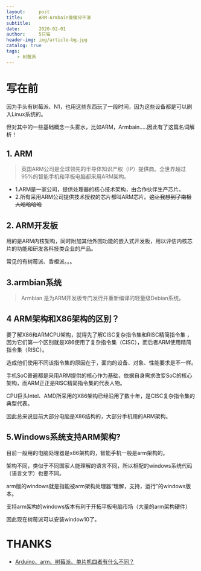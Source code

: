 ```yaml
---
layout:     post
title:      ARM-Armbain傻傻分不清
subtitle:   
date:       2020-02-01
author:     5只猫
header-img: img/article-bg.jpg
catalog: true
tags:
    - 树莓派
---
```


# 写在前

因为手头有树莓派、N1，也用这些东西玩了一段时间，因为这些设备都是可以刷入Linux系统的。

但对其中的一些基础概念一头雾水，比如ARM，Armbain.....因此有了这篇名词解析！


## 1. ARM

> 英国ARM公司是全球领先的半导体知识产权（IP）提供商。全世界超过95%的智能手机和平板电脑都采用ARM架构。


- 1.ARM是一家公司，提供处理器的核心技术架构，由合作伙伴生产芯片。
- 2.所有采用ARM公司提供技术授权的芯片都叫ARM芯片。~~这让我想到了南极人哈哈哈哈~~

## 2. ARM开发板

用的是ARM内核架构，同时附加其他外围功能的嵌入式开发板，用以评估内核芯片的功能和研发各科技类企业的产品。

常见的有树莓派、香橙派。。。

## 3.armbian系统

> Armbian 是为ARM开发板专门发行并重新编译的轻量级Debian系统。


## 4 ARM架构和X86架构的区别？

要了解X86和ARMCPU架构，就得先了解CISC复杂指令集和RISC精简指令集 ，因为它们第一个区别就是X86使用了复杂指令集（CISC），而后者ARM使用精简指令集（RISC）。

造成他们使用不同该指令集的原因在于，面向的设备、对象、性能要求是不一样。

手机SoC普遍都是采用ARM提供的核心作为基础，依据自身需求改变SoC的核心架构，而ARM正正是RISC精简指令集的代表人物。

CPU巨头Intel、AMD所采用的X86架构已经沿用了数十年，是CISC复杂指令集的典型代表。

因此总来说目前大部分电脑是X86结构的，大部分手机用的ARM架构。


## 5.Windows系统支持ARM架构?

目前一般用的电脑处理器是x86架构的，智能手机一般是arm架构的。

架构不同，类似于不同国家人能理解的语言不同，所以相配的windows系统代码（语言文字）也要不同。

arm版的windows就是指能被arm架构处理器“理解，支持，运行”的windows版本。

支持arm架构的windows版本有利于开拓平板电脑市场（大量的arm架构硬件）

因此现在树莓派可以安装window10了。

# THANKS 

- [Arduino、arm、树莓派、单片机四者有什么不同？
](https://blog.csdn.net/weixin_42153410/article/details/82665461)